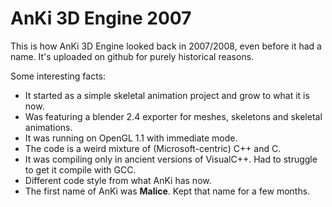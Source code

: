 # AnKi 3D Engine 2007

This is how AnKi 3D Engine looked back in 2007/2008, even before it had a name. It's uploaded on github for purely historical reasons.

Some interesting facts:
- It started as a simple skeletal animation project and grow to what it is now.
- Was featuring a blender 2.4 exporter for meshes, skeletons and skeletal animations.
- It was running on OpenGL 1.1 with immediate mode.
- The code is a weird mixture of (Microsoft-centric) C++ and C.
- It was compiling only in ancient versions of VisualC++. Had to struggle to get it compile with GCC. 
- Different code style from what AnKi has now.
- The first name of AnKi was **Malice**. Kept that name for a few months. 
